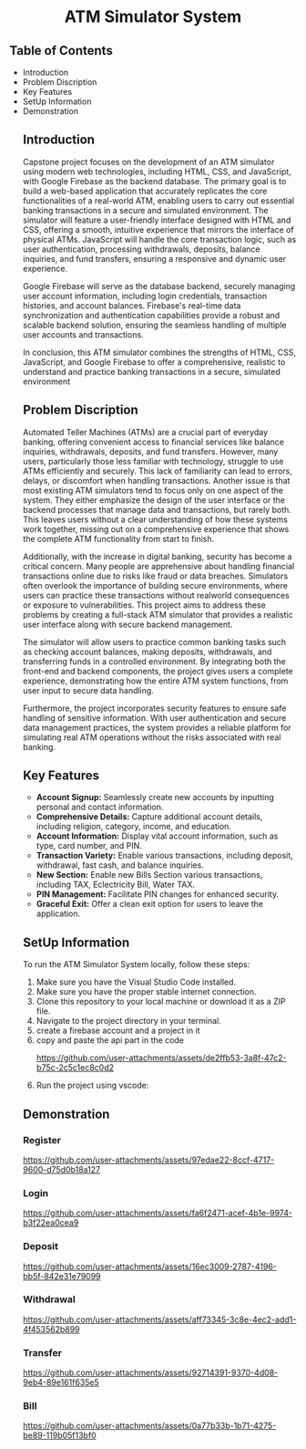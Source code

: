 <!DOCTYPE html>
<html lang="en">
<head>
    <meta charset="UTF-8">
</head>
<body>
    <h1 align="center">ATM Simulator System</h1>
    <h2>Table of Contents</h2>
    <ul>
        <li>Introduction</li>
        <li>Problem Discription</li>
        <li>Key Features</li>
        <li>SetUp Information</li>
        <li>Demonstration</li>

    
<h2 id="i">Introduction</h2>

<p>Capstone project focuses on the development of an ATM simulator using modern web
        technologies, including HTML, CSS, and JavaScript, with Google Firebase as the
        backend database. The primary goal is to build a web-based application that accurately
        replicates the core functionalities of a real-world ATM, enabling users to carry out
        essential banking transactions in a secure and simulated environment.
        The simulator will feature a user-friendly interface designed with HTML and CSS,
        offering a smooth, intuitive experience that mirrors the interface of physical ATMs.
        JavaScript will handle the core transaction logic, such as user authentication, processing
        withdrawals, deposits, balance inquiries, and fund transfers, ensuring a responsive and
        dynamic user experience.</p>

<p> Google Firebase will serve as the database backend, securely managing user account
        information, including login credentials, transaction histories, and account balances.
        Firebase's real-time data synchronization and authentication capabilities provide a
        robust and scalable backend solution, ensuring the seamless handling of multiple user
        accounts and transactions.</p>

<p>In conclusion, this ATM simulator combines the strengths of HTML, CSS, JavaScript,
        and Google Firebase to offer a comprehensive, realistic to understand and practice
        banking transactions in a secure, simulated environment</p>

<h2 id="p">Problem Discription</h2>
 <p>Automated Teller Machines (ATMs) are a crucial part of everyday banking, offering
            convenient access to financial services like balance inquiries, withdrawals, deposits,
            and fund transfers. However, many users, particularly those less familiar with
            technology, struggle to use ATMs efficiently and securely. This lack of familiarity can
            lead to errors, delays, or discomfort when handling transactions.
            Another issue is that most existing ATM simulators tend to focus only on one aspect of
            the system. They either emphasize the design of the user interface or the backend
            processes that manage data and transactions, but rarely both. This leaves users without
            a clear understanding of how these systems work together, missing out on a
            comprehensive experience that shows the complete ATM functionality from start to
            finish.</p>

<p>Additionally, with the increase in digital banking, security has become a critical
            concern. Many people are apprehensive about handling financial transactions online
            due to risks like fraud or data breaches. Simulators often overlook the importance of
            building secure environments, where users can practice these transactions without realworld consequences or exposure to vulnerabilities.
            This project aims to address these problems by creating a full-stack ATM simulator that
            provides a realistic user interface along with secure backend management.</p>
            
<p>The simulator will allow users to practice common banking tasks such as checking account
            balances, making deposits, withdrawals, and transferring funds in a controlled
            environment. By integrating both the front-end and backend components, the project
            gives users a complete experience, demonstrating how the entire ATM system functions,
            from user input to secure data handling.</p>
            <p>Furthermore, the project incorporates security features to ensure safe handling of
            sensitive information. With user authentication and secure data management practices,
            the system provides a reliable platform for simulating real ATM operations without the
            risks associated with real banking.</p>

<h2 id="k">Key Features</h2>

<ul>
  <li><strong>Account Signup:</strong> Seamlessly create new accounts by inputting personal and contact information.</li>
  <li><strong>Comprehensive Details:</strong> Capture additional account details, including religion, category, income, and education.</li>
  <li><strong>Account Information:</strong> Display vital account information, such as type, card number, and PIN.</li>
  <li><strong>Transaction Variety:</strong> Enable various transactions, including deposit, withdrawal, fast cash, and balance inquiries.</li>
  <li><strong>New Section:</strong> Enable new Bills Section various transactions, including TAX, Eclectricity Bill, Water TAX.</li>
  <li><strong>PIN Management:</strong> Facilitate PIN changes for enhanced security.</li>
  <li><strong>Graceful Exit:</strong> Offer a clean exit option for users to leave the application.</li>
</ul>

<h2 id="s">SetUp Information</h2>

<p>To run the ATM Simulator System locally, follow these steps:</p>

<ol>
  <li>Make sure you have the Visual Studio Code installed.</li>
  <li>Make sure you have the proper stable internet connection.</li>
  <li>Clone this repository to your local machine or download it as a ZIP file.</li>
  <li>Navigate to the project directory in your terminal.</li>
  <li>create a firebase account and a project in it</li>
  <li>copy and paste the api part in the code</li>
    

https://github.com/user-attachments/assets/de2ffb53-3a8f-47c2-b75c-2c5c1ec8c0d2


</ol>

<ol start="6">
  <li>Run the project using vscode:</li>
</ol>

<h2 id="d">Demonstration</h2>
<h3>Register</h3>


  https://github.com/user-attachments/assets/97edae22-8ccf-4717-9600-d75d0b18a127
  <h3>Login</h3>


https://github.com/user-attachments/assets/fa6f2471-acef-4b1e-9974-b3f22ea0cea9



  
  <h3>Deposit</h3>
  

https://github.com/user-attachments/assets/16ec3009-2787-4196-bb5f-842e31e79099


  <h3>Withdrawal</h3>


https://github.com/user-attachments/assets/aff73345-3c8e-4ec2-add1-4f453562b899


  <h3>Transfer</h3>


https://github.com/user-attachments/assets/92714391-9370-4d08-9eb4-89e161f635e5


  <h3>Bill</h3>
  
https://github.com/user-attachments/assets/0a77b33b-1b71-4275-be89-119b05f13bf0

</body>
</html>

